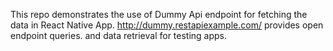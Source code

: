 This repo demonstrates the use of Dummy Api endpoint for fetching the data in React Native App.
http://dummy.restapiexample.com/ provides open endpoint queries. and data retrieval for testing apps.
